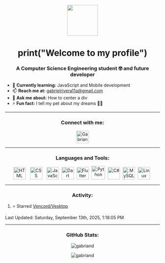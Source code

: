 <p align="center">
  <img src="https://media.giphy.com/media/frSfC5NcmyF7q/giphy.gif" width="100" height="auto">
</p>

<h1 align="center">
  print("Welcome to my profile")
</h1>   

<h3 align="center">A Computer Science Engineering student 🤓 and future developer</h3>

<!-- p align="left"> <img src="https://komarev.com/ghpvc/?username=Gabriand" alt="gabriand"/> </p> -->

- 🌱 **Currently learning:** JavaScript and Mobile development
- 📫 **Reach me at:** [gabrielrivera11a@gmail.com](mailto:gabrielrivera11a@gmail.com)
- 💬 **Ask me about:** How to center a div
- ⚡ **Fun fact:** I tell my pet about my dreams 🐶✨

---

<h3 align="center">Connect with me:</h3>

<p align="center">
  <a href="https://twitter.com/Gabriandp" target="blank">
    <img align="center" src="https://raw.githubusercontent.com/rahuldkjain/github-profile-readme-generator/master/src/images/icons/Social/twitter.svg" alt="Gabriandp" width="40" />
  </a>
  <!-- Add more social media icons here -->
</p>

---

<h3 align="center">Languages and Tools:</h3>

<p align="center">
  <img alt="HTML" width="40px" style="padding-right:10px;" src="https://cdn.jsdelivr.net/gh/devicons/devicon/icons/html5/html5-plain.svg" />
  <img alt="CSS" width="40px" style="padding-right:10px;" src="https://cdn.jsdelivr.net/gh/devicons/devicon/icons/css3/css3-plain.svg" />
  <img alt="JavaScript" width="40px" style="padding-right:5px;" src="https://cdn.jsdelivr.net/gh/devicons/devicon/icons/javascript/javascript-plain.svg" />
  <img alt="Dart" width="40px" style="padding-right:5px;" src="https://cdn.jsdelivr.net/gh/devicons/devicon@latest/icons/dart/dart-original.svg" />
  <img alt="Flutter" width="40px" style="padding-right:5px;" src="https://cdn.jsdelivr.net/gh/devicons/devicon@latest/icons/flutter/flutter-plain.svg" />
  <img alt="Python" width="44px" style="padding-right:5px;" src="https://cdn.jsdelivr.net/gh/devicons/devicon/icons/python/python-original.svg" />
  <img alt="C#" width="40px" style="padding-right:5px;" src="https://cdn.jsdelivr.net/gh/devicons/devicon/icons/csharp/csharp-original.svg" />
  <img alt="MySQL" width="40px" style="padding-right:5px;" src="https://cdn.jsdelivr.net/gh/devicons/devicon/icons/mysql/mysql-original.svg" />
  <img alt="Linux" width="40px" style="padding-right:5px;" src="https://cdn.jsdelivr.net/gh/devicons/devicon/icons/linux/linux-original.svg" />
</p>

---

<h3 align="center">Activity:</h3>

<!--RECENT_ACTIVITY:start-->
1. ⭐ Starred [Vencord/Vesktop](https://github.com/Vencord/Vesktop)<br>
<!--RECENT_ACTIVITY:end-->
<!--RECENT_ACTIVITY:last_update-->
Last Updated: Saturday, September 13th, 2025, 1:18:05 PM
<!--RECENT_ACTIVITY:last_update_end-->

---

<h3 align="center">GitHub Stats:</h3>

<p align="center">
  <img src="https://github-readme-stats.vercel.app/api?username=gabriand&show_icons=true&locale=en" alt="gabriand" />
</p>

<p align="center">
  <img src="https://github-readme-streak-stats.herokuapp.com/?user=gabriand" alt="gabriand" />
</p>
